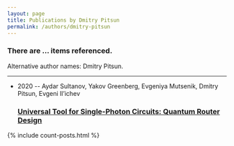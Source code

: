```yaml
---
layout: page
title: Publications by Dmitry Pitsun
permalink: /authors/dmitry-pitsun
---
```


<h3 id="number-posts">There are ... items referenced.</h3>
<p id='info-authors'>Alternative author names: Dmitry Pitsun.</p>
<hr />
<ul class="post-list">
<li><span class='post-meta'>2020 -- Aydar Sultanov, Yakov Greenberg, Evgeniya Mutsenik, Dmitry Pitsun, Evgeni Il’ichev</span><h3><a class='post-link' href="{{ site.baseurl }}/universal-tool-for-single-photon-circuits-quantum-router-design">Universal Tool for Single-Photon Circuits: Quantum Router Design</a></h3></li>

</ul>
{% include count-posts.html %}
